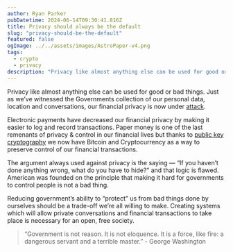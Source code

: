 ```yaml
---
author: Ryan Parker
pubDatetime: 2024-06-14T09:30:41.816Z
title: Privacy should always be the default
slug: "privacy-should-be-the-default"
featured: false
ogImage: ../../assets/images/AstroPaper-v4.png
tags:
  - crypto
  - privacy
description: "Privacy like almost anything else can be used for good or bad things."
---
```


Privacy like almost anything else can be used for good or bad things. Just as we’ve witnessed the Governments collection of our personal data, location and conversations, our financial privacy is now under [attack](https://www.wired.com/story/tornado-cash-developer-found-guilty-of-laundering-crypto/).

Electronic payments have decreased our financial privacy by making it easier to log and record transactions. Paper money is one of the last remenants of privacy & control in our financial lives but thanks to [public key cryptography](https://nakamotoinstitute.org/library/protecting-privacy-with-electronic-cash/) we now have Bitcoin and Cryptocurrency as a way to preserve control of our financial transactions.

The argument always used against privacy is the saying — “If you haven’t done anything wrong, what do you have to hide?” and that logic is flawed. American was founded on the principle that making it hard for governments to control people is not a bad thing.

Reducing government’s ability to “protect” us from bad things done by ourselves should be a trade-off we’re all willing to make. Creating systems which will allow private conversations and financial transactions to take place is necessary for an open, free society.

> “Government is not reason. It is not eloquence. It is a force, like fire: a dangerous servant and a terrible master.” - George Washington
